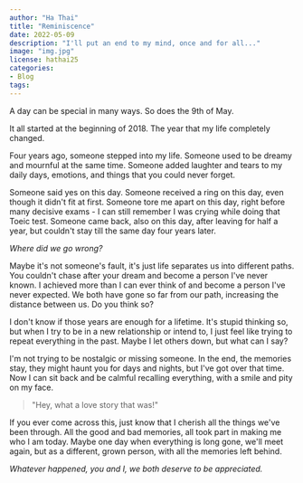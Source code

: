 ```yaml
---
author: "Ha Thai"
title: "Reminiscence"
date: 2022-05-09
description: "I'll put an end to my mind, once and for all..."
image: "img.jpg"
license: hathai25
categories:
- Blog
tags:
---
```


A day can be special in many ways. So does the 9th of May. 

It all started at the beginning of 2018. The year that my life completely changed.

Four years ago, someone stepped into my life. Someone used to be dreamy and mournful at the same time. Someone added laughter and tears to my daily days, emotions, and things that you could never forget.

Someone said yes on this day. Someone received a ring on this day, even though it didn't fit at first. Someone tore me apart on this day, right before many decisive exams - I can still remember I was crying while doing that Toeic test. Someone came back, also on this day, after leaving for half a year, but couldn't stay till the same day four years later.

*Where did we go wrong?*

Maybe it's not someone's fault, it's just life separates us into different paths. You couldn't chase after your dream and become a person I've never known. I achieved more than I can ever think of and become a person I've never expected. We both have gone so far from our path, increasing the distance between us. Do you think so?

I don't know if those years are enough for a lifetime. It's stupid thinking so, but when I try to be in a new relationship or intend to, I just feel like trying to repeat everything in the past. Maybe I let others down, but what can I say?

I'm not trying to be nostalgic or missing someone. In the end, the memories stay, they might haunt you for days and nights, but I've got over that time. Now I can sit back and be calmful recalling everything, with a smile and pity on my face. 

> "Hey, what a love story that was!"

If you ever come across this, just know that I cherish all the things we've been through. All the good and bad memories, all took part in making me who I am today. Maybe one day when everything is long gone, we'll meet again, but as a different, grown person, with all the memories left behind.

*Whatever happened, you and I, we both deserve to be appreciated.*


